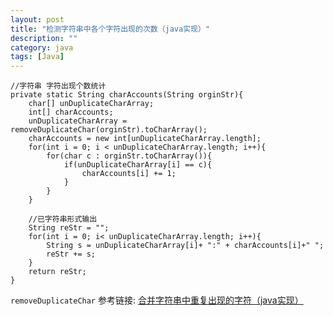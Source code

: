 ```yaml
---
layout: post
title: "检测字符串中各个字符出现的次数（java实现）"
description: ""
category: java
tags: [Java]
---
```



    //字符串 字符出现个数统计
    private static String charAccounts(String orginStr){
        char[] unDuplicateCharArray;
        int[] charAccounts;
        unDuplicateCharArray = removeDuplicateChar(orginStr).toCharArray();
        charAccounts = new int[unDuplicateCharArray.length];
        for(int i = 0; i < unDuplicateCharArray.length; i++){
            for(char c : orginStr.toCharArray()){
                if(unDuplicateCharArray[i] == c){
                    charAccounts[i] += 1;
                }
            }
        }

        //已字符串形式输出
        String reStr = "";
        for(int i = 0; i< unDuplicateCharArray.length; i++){
            String s = unDuplicateCharArray[i]+ ":" + charAccounts[i]+" ";
            reStr += s;
        }
        return reStr;
    }

`removeDuplicateChar` 参考链接: [合并字符串中重复出现的字符（java实现）](/java/2013/11/10/-unrepeat/)